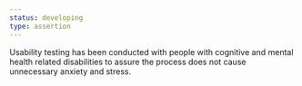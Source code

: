 ```yaml
---
status: developing
type: assertion
---
```


Usability testing has been conducted with people with cognitive and mental health related disabilities to assure the process does not cause unnecessary anxiety and stress.
